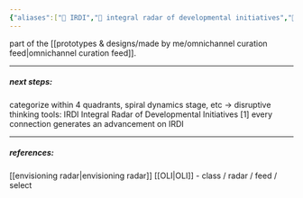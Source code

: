 ```yaml
---
{"aliases":["📡 IRDI","📡 integral radar of developmental initiatives","📡 integral radar","📡 initiatives radar","📡 IRDI - integral radar of developmental initiatives","IRDI - integral radar of developmental initiatives","IRDI"],"created in":"2021-12-11T16:51:55-03:00","last tended to":"2024-03-29T18:39:14-03:00","created":"2021-12-11T16:51:55.468-03:00","updated":"2025-01-24T16:30:04.737-03:00","tags":["prototype","🌱","design","mapping","research","curation","AI"],"notestage":["🌱"],"dg-publish":true,"permalink":"/prototypes-and-designs/made-by-me/on-hold/integral-radar-of-developmental-initiatives/","dgPassFrontmatter":true}
---
```


part of the [[prototypes & designs/made by me/omnichannel curation feed\|omnichannel curation feed]].

---
##### next steps:

categorize within 4 quadrants, spiral dynamics stage, etc
	-> disruptive thinking tools:
		IRDI Integral Radar of Developmental Initiatives
[1] every connection generates an advancement on IRDI

---
##### references:

[[envisioning radar\|envisioning radar]]
[[OLI\|OLI]] -  class / radar / feed / select
